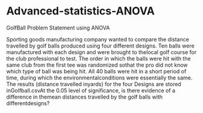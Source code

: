 # Advanced-statistics-ANOVA
GolfBall Problem Statement using ANOVA


Sporting  goods  manufacturing  company  wanted  to  compare  the distance travelled by golf balls produced using four different designs.  Ten balls were manufactured with each design and were brought to thelocal golf course for the  club  professional  to  test.  The  order  in  which  the balls  were  hit  with  the same  club  from  the  first  tee  was  randomized  sothat  the  pro  did  not  know which type of ball was being hit. All 40 balls were hit in a short period of time, during  which  the  environmentalconditions  were  essentially  the  same.  The results   (distance   travelled   inyards)   for   the   four   Designs   are   stored inGolfball.csvAt the 0.05 level of significance, is there evidence of a difference in themean distances travelled by the golf balls with differentdesigns?
